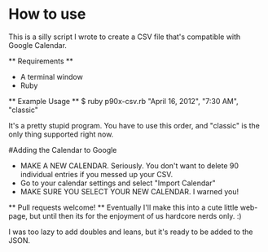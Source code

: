 # How to use

This is a silly script I wrote to create a CSV file that's compatible with Google Calendar.

** Requirements **
- A terminal window
- Ruby


** Example Usage **
	$ ruby p90x-csv.rb "April 16, 2012", "7:30 AM", "classic"

It's a pretty stupid program. You have to use this order, and "classic" is the only thing supported right now.

#Adding the Calendar to Google

- MAKE A NEW CALENDAR. Seriously. You don't want to delete 90 individual entries if you messed up your CSV.
- Go to your calendar settings and select "Import Calendar"
- MAKE SURE YOU SELECT YOUR NEW CALENDAR. I warned you!


** Pull requests welcome! **
Eventually I'll make this into a cute little web-page, but until then its for the enjoyment of us hardcore nerds only. :)

I was too lazy to add doubles and leans, but it's ready to be added to the JSON.
